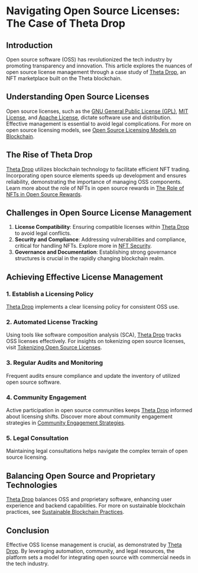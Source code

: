 # Navigating Open Source Licenses: The Case of Theta Drop

## Introduction

Open source software (OSS) has revolutionized the tech industry by promoting transparency and innovation. This article explores the nuances of open source license management through a case study of [Theta Drop](https://www.thetadrop.com/), an NFT marketplace built on the Theta blockchain.

## Understanding Open Source Licenses

Open source licenses, such as the [GNU General Public License (GPL)](https://www.gnu.org/licenses/gpl-3.0.en.html), [MIT License](https://opensource.org/licenses/MIT), and [Apache License](https://www.apache.org/licenses/LICENSE-2.0), dictate software use and distribution. Effective management is essential to avoid legal complications. For more on open source licensing models, see [Open Source Licensing Models on Blockchain](https://www.license-token.com/wiki/open-source-licensing-models-on-blockchain).

## The Rise of Theta Drop

[Theta Drop](https://www.thetadrop.com/) utilizes blockchain technology to facilitate efficient NFT trading. Incorporating open source elements speeds up development and ensures reliability, demonstrating the importance of managing OSS components. Learn more about the role of NFTs in open source rewards in [The Role of NFTs in Open Source Rewards](https://www.license-token.com/wiki/the-role-of-nf-ts-in-open-source-rewards).

## Challenges in Open Source License Management

1. **License Compatibility**: Ensuring compatible licenses within [Theta Drop](https://www.thetadrop.com/) to avoid legal conflicts.
2. **Security and Compliance**: Addressing vulnerabilities and compliance, critical for handling NFTs. Explore more in [NFT Security](https://www.license-token.com/wiki/nft-security).
3. **Governance and Documentation**: Establishing strong governance structures is crucial in the rapidly changing blockchain realm.

## Achieving Effective License Management

### 1. Establish a Licensing Policy

[Theta Drop](https://www.thetadrop.com/) implements a clear licensing policy for consistent OSS use.

### 2. Automated License Tracking

Using tools like software composition analysis (SCA), [Theta Drop](https://www.thetadrop.com/) tracks OSS licenses effectively. For insights on tokenizing open source licenses, visit [Tokenizing Open Source Licenses](https://www.license-token.com/wiki/tokenizing-open-source-licenses).

### 3. Regular Audits and Monitoring

Frequent audits ensure compliance and update the inventory of utilized open source software.

### 4. Community Engagement

Active participation in open source communities keeps [Theta Drop](https://www.thetadrop.com/) informed about licensing shifts. Discover more about community engagement strategies in [Community Engagement Strategies](https://www.license-token.com/wiki/community-engagement-strategies).

### 5. Legal Consultation

Maintaining legal consultations helps navigate the complex terrain of open source licensing.

## Balancing Open Source and Proprietary Technologies

[Theta Drop](https://www.thetadrop.com/) balances OSS and proprietary software, enhancing user experience and backend capabilities. For more on sustainable blockchain practices, see [Sustainable Blockchain Practices](https://www.license-token.com/wiki/sustainable-blockchain-practices).

## Conclusion

Effective OSS license management is crucial, as demonstrated by [Theta Drop](https://www.thetadrop.com/). By leveraging automation, community, and legal resources, the platform sets a model for integrating open source with commercial needs in the tech industry.
